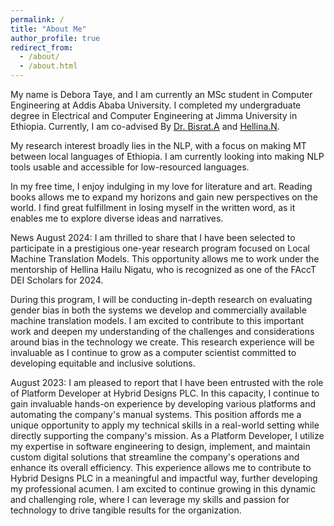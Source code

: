 ```yaml
---
permalink: /
title: "About Me"
author_profile: true
redirect_from: 
  - /about/
  - /about.html
---
```

My name is Debora Taye, and I am currently an MSc student in Computer Engineering at Addis Ababa University. 
I completed my undergraduate degree in Electrical and Computer Engineering at Jimma University in Ethiopia. Currently, I am co-advised By [Dr. Bisrat.A]([url](https://www.linkedin.com/in/bisrat-derebssa-383b63100?lipi=urn%3Ali%3Apage%3Ad_flagship3_profile_view_base_contact_details%3BzlK%2B4yLCTY%2BSjPvVJsn89Q%3D%3D)) 
and [Hellina.N]([url](https://github.com/hhnigatu/hhnigatu.github.io)). 

My research interest broadly lies in the NLP, with a focus on making MT between local languages of Ethiopia.  I am currently looking into making NLP tools usable and accessible for low-resourced languages. 

In my free time, I enjoy indulging in my love for literature and art. Reading books allows me to expand my horizons and gain new perspectives on the world. I find great fulfillment in losing myself in the written word, as it enables me to explore diverse ideas and narratives.

News
August 2024: I am thrilled to share that I have been selected to participate in a prestigious one-year research program focused on Local Machine Translation Models. This opportunity allows me to work under the mentorship of Hellina Hailu Nigatu, who is recognized as one of the FAccT DEI Scholars for 2024.

During this program, I will be conducting in-depth research on evaluating gender bias in both the systems we develop and commercially available machine translation models. I am excited to contribute to this important work and deepen my understanding of the challenges and considerations around bias in the technology we create. This research experience will be invaluable as I continue to grow as a computer scientist committed to developing equitable and inclusive solutions.

August 2023: I am pleased to report that I have been entrusted with the role of Platform Developer at Hybrid Designs PLC. In this capacity, I continue to gain invaluable hands-on experience by developing various platforms and automating the company's manual systems. This position affords me a unique opportunity to apply my technical skills in a real-world setting while directly supporting the company's mission. As a Platform Developer, I utilize my expertise in software engineering to design, implement, and maintain custom digital solutions that streamline the company's operations and enhance its overall efficiency. This experience allows me to contribute to Hybrid Designs PLC in a meaningful and impactful way, further developing my professional acumen. I am excited to continue growing in this dynamic and challenging role, where I can leverage my skills and passion for technology to drive tangible results for the organization.

